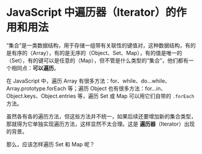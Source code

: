# JavaScript 中遍历器（Iterator）的作用和用法

“集合”是一类数据结构，用于存储一组带有关联性的键值对，这种数据结构，有的是有序的（Array），有的是无序的（Object、Set、Map），有的值是唯一的（Set），有的键可以是任意的（Map），但不管是什么类型的“集合”，他们都有一个相同点：**可以遍历**。

在 JavaScript 中，遍历 Array 有很多方法：for、while、do...while、Array.prototype.forEach 等；遍历 Object 也有很多方法：for...in、Object.keys、Object.entries 等，遍历 Set 或 Map 可以用它们自带的 `.forEach` 方法。

虽然各有各的遍历方法，但这些方法并不统一，如果后续还要增加新的集合类型，那就得为它单独实现遍历方法，这样显然不太合理。这是 **遍历器**（Iterator）出现的背景。

那么，应该怎样遍历 Set 和 Map 呢？
